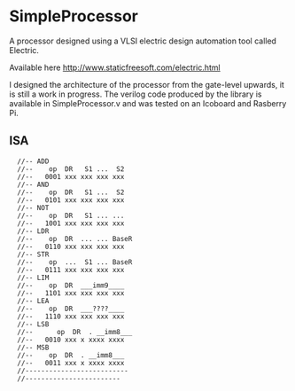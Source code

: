 # SimpleProcessor

A processor designed using a VLSI electric design automation tool called Electric.

Available here
http://www.staticfreesoft.com/electric.html

I designed the architecture of the processor from the gate-level upwards, it is still a work in progress.
The verilog code produced by the library is available in SimpleProcessor.v and was tested on an Icoboard and Rasberry Pi.
  


## ISA
```
  //-- ADD
  //--    op  DR   S1 ...  S2  
  //--   0001 xxx xxx xxx xxx
  //-- AND
  //--    op  DR   S1 ...  S2  
  //--   0101 xxx xxx xxx xxx
  //-- NOT
  //--    op  DR   S1 ... ...  
  //--   1001 xxx xxx xxx xxx
  //-- LDR
  //--    op  DR  ... ... BaseR  
  //--   0110 xxx xxx xxx xxx
  //-- STR
  //--    op  ...  S1 ... BaseR  
  //--   0111 xxx xxx xxx xxx
  //-- LIM
  //--    op  DR  ___imm9____  
  //--   1101 xxx xxx xxx xxx
  //-- LEA
  //--    op  DR  ___????____  
  //--   1110 xxx xxx xxx xxx
  //-- LSB
  //--   	op  DR	. __imm8___
  //--   0010 xxx x xxxx xxxx
  //-- MSB
  //--    op  DR  . __imm8___
  //--   0011 xxx x xxxx xxxx
  //--------------------------
  //------------------------
  ```
